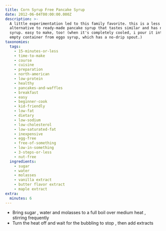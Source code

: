 ```yaml
---
title: Corn Syrup Free Pancake Syrup
date: 2012-06-04T00:00:00.000Z
description: >-
  A little experimentation led to this family favorite. this is a less expensive
  alternative to ready-made pancake syrup that tastes similar and has no corn
  syrup. easy to make, too! (when it's completely cooled, i pour it into the
  empty container from eggo syrup, which has a no-drip spout.)
taxonomies:
  tags:
    - 15-minutes-or-less
    - time-to-make
    - course
    - cuisine
    - preparation
    - north-american
    - low-protein
    - healthy
    - pancakes-and-waffles
    - breakfast
    - easy
    - beginner-cook
    - kid-friendly
    - low-fat
    - dietary
    - low-sodium
    - low-cholesterol
    - low-saturated-fat
    - inexpensive
    - egg-free
    - free-of-something
    - low-in-something
    - 3-steps-or-less
    - nut-free
  ingredients:
    - sugar
    - water
    - molasses
    - vanilla extract
    - butter flavor extract
    - maple extract
extra:
  minutes: 6
---
```

 - Bring sugar , water and molasses to a full boil over medium heat , stirring frequently
 - Turn the heat off and wait for the bubbling to stop , then add extracts
